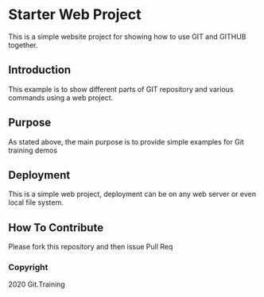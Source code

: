 # Starter Web Project

This is a simple website project for showing how to use GIT and GITHUB together.

## Introduction

This example is to show different parts of GIT repository and various commands using a web project.

## Purpose

As stated above, the main purpose is to provide simple examples for Git training demos

## Deployment

This is a simple web project, deployment can be on any web server or even local file system.

## How To Contribute

Please fork this repository and then issue Pull Req

### Copyright

2020 Git.Training
